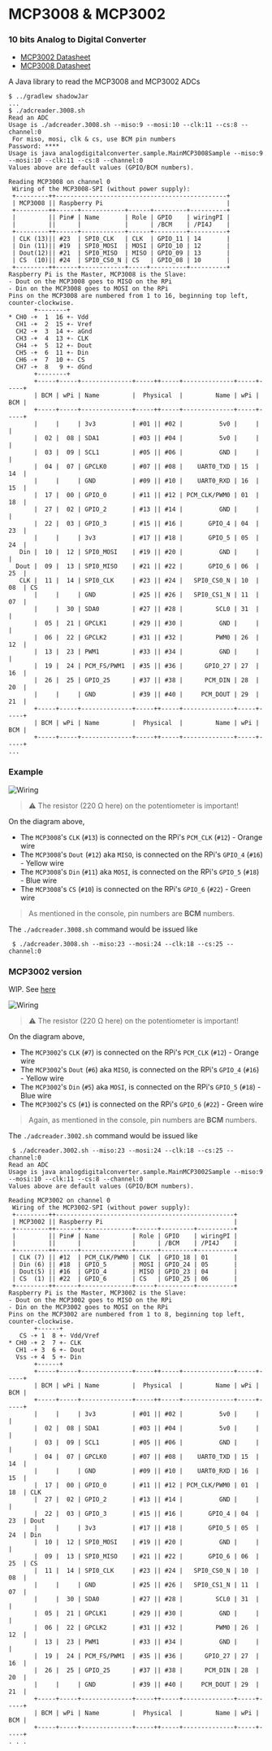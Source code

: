 # MCP3008 & MCP3002
### 10 bits Analog to Digital Converter

- [MCP3002 Datasheet](http://ww1.microchip.com/downloads/en/DeviceDoc/21294C.pdf)
- [MCP3008 Datasheet](https://cdn-shop.adafruit.com/datasheets/MCP3008.pdf)

A Java library to read the MCP3008 and MCP3002 ADCs

```
$ ../gradlew shadowJar
...
$ ./adcreader.3008.sh
Read an ADC
Usage is ./adcreader.3008.sh --miso:9 --mosi:10 --clk:11 --cs:8 --channel:0
 For miso, mosi, clk & cs, use BCM pin numbers
Password: ****
Usage is java analogdigitalconverter.sample.MainMCP3008Sample --miso:9 --mosi:10 --clk:11 --cs:8 --channel:0
Values above are default values (GPIO/BCM numbers).

Reading MCP3008 on channel 0
 Wiring of the MCP3008-SPI (without power supply):
 +---------++-----------------------------------------------+
 | MCP3008 || Raspberry Pi                                  |
 +---------++------+------------+------+---------+----------+
 |         || Pin# | Name       | Role | GPIO    | wiringPI |
 |         ||      |            |      | /BCM    | /PI4J    |
 +---------++------+------------+------+---------+----------+
 | CLK (13)|| #23  | SPI0_CLK   | CLK  | GPIO_11 | 14       |
 | Din (11)|| #19  | SPI0_MOSI  | MOSI | GPIO_10 | 12       |
 | Dout(12)|| #21  | SPI0_MISO  | MISO | GPIO_09 | 13       |
 | CS  (10)|| #24  | SPI0_CS0_N | CS   | GPIO_08 | 10       |
 +---------++------+------------+-----+----------+----------+
Raspberry Pi is the Master, MCP3008 is the Slave:
- Dout on the MCP3008 goes to MISO on the RPi
- Din on the MCP3008 goes to MOSI on the RPi
Pins on the MCP3008 are numbered from 1 to 16, beginning top left, counter-clockwise.
       +--------+
* CH0 -+  1  16 +- Vdd
  CH1 -+  2  15 +- Vref
  CH2 -+  3  14 +- aGnd
  CH3 -+  4  13 +- CLK
  CH4 -+  5  12 +- Dout
  CH5 -+  6  11 +- Din
  CH6 -+  7  10 +- CS
  CH7 -+  8   9 +- dGnd
       +--------+
       +-----+-----+--------------+-----++-----+--------------+-----+-----+
       | BCM | wPi | Name         |  Physical  |         Name | wPi | BCM |
       +-----+-----+--------------+-----++-----+--------------+-----+-----+
       |     |     | 3v3          | #01 || #02 |          5v0 |     |     |
       |  02 |  08 | SDA1         | #03 || #04 |          5v0 |     |     |
       |  03 |  09 | SCL1         | #05 || #06 |          GND |     |     |
       |  04 |  07 | GPCLK0       | #07 || #08 |    UART0_TXD | 15  | 14  |
       |     |     | GND          | #09 || #10 |    UART0_RXD | 16  | 15  |
       |  17 |  00 | GPIO_0       | #11 || #12 | PCM_CLK/PWM0 | 01  | 18  |
       |  27 |  02 | GPIO_2       | #13 || #14 |          GND |     |     |
       |  22 |  03 | GPIO_3       | #15 || #16 |       GPIO_4 | 04  | 23  |
       |     |     | 3v3          | #17 || #18 |       GPIO_5 | 05  | 24  |
   Din |  10 |  12 | SPI0_MOSI    | #19 || #20 |          GND |     |     |
  Dout |  09 |  13 | SPI0_MISO    | #21 || #22 |       GPIO_6 | 06  | 25  |
   CLK |  11 |  14 | SPI0_CLK     | #23 || #24 |   SPI0_CS0_N | 10  | 08  | CS
       |     |     | GND          | #25 || #26 |   SPI0_CS1_N | 11  | 07  |
       |     |  30 | SDA0         | #27 || #28 |         SCL0 | 31  |     |
       |  05 |  21 | GPCLK1       | #29 || #30 |          GND |     |     |
       |  06 |  22 | GPCLK2       | #31 || #32 |         PWM0 | 26  | 12  |
       |  13 |  23 | PWM1         | #33 || #34 |          GND |     |     |
       |  19 |  24 | PCM_FS/PWM1  | #35 || #36 |      GPIO_27 | 27  | 16  |
       |  26 |  25 | GPIO_25      | #37 || #38 |      PCM_DIN | 28  | 20  |
       |     |     | GND          | #39 || #40 |     PCM_DOUT | 29  | 21  |
       +-----+-----+--------------+-----++-----+--------------+-----+-----+
       | BCM | wPi | Name         |  Physical  |         Name | wPi | BCM |
       +-----+-----+--------------+-----++-----+--------------+-----+-----+
...
```

### Example
![Wiring](./RPi-MCP3008-Pot_bb.png)

> ⚠️ The resistor (220 &Omega; here) on the potentiometer is important! 

On the diagram above,
- The `MCP3008`'s `CLK` (`#13`) is connected on the RPi's `PCM_CLK` (`#12`) - Orange wire
- The `MCP3008`'s `Dout` (`#12`) aka `MISO`, is connected on the RPi's `GPIO_4` (`#16`) - Yellow wire
- The `MCP3008`'s `Din` (`#11`) aka `MOSI`, is connected on the RPi's `GPIO_5` (`#18`) - Blue wire
- The `MCP3008`'s `CS` (`#10`) is connected on the RPi's `GPIO_6` (`#22`) - Green wire

> As mentioned in the console, pin numbers are **BCM** numbers.

The `./adcreader.3008.sh` command would be issued like
```
 $ ./adcreader.3008.sh --miso:23 --mosi:24 --clk:18 --cs:25 --channel:0
```

### MCP3002 version

WIP. See [here](https://learn.sparkfun.com/tutorials/python-programming-tutorial-getting-started-with-the-raspberry-pi/experiment-3-spi-and-analog-input)

![Wiring](./RPi-MCP3002-Pot_bb.png)

> ⚠️ The resistor (220 &Omega; here) on the potentiometer is important! 

On the diagram above,
- The `MCP3002`'s `CLK` (`#7`) is connected on the RPi's `PCM_CLK` (`#12`) - Orange wire
- The `MCP3002`'s `Dout` (`#6`) aka `MISO`, is connected on the RPi's `GPIO_4` (`#16`) - Yellow wire
- The `MCP3002`'s `Din` (`#5`) aka `MOSI`, is connected on the RPi's `GPIO_5` (`#18`) - Blue wire
- The `MCP3002`'s `CS` (`#1`) is connected on the RPi's `GPIO_6` (`#22`) - Green wire

> Again, as mentioned in the console, pin numbers are **BCM** numbers.

The `./adcreader.3002.sh` command would be issued like
```
 $ ./adcreader.3002.sh --miso:23 --mosi:24 --clk:18 --cs:25 --channel:0
Read an ADC
Usage is java analogdigitalconverter.sample.MainMCP3002Sample --miso:9 --mosi:10 --clk:11 --cs:8 --channel:0
Values above are default values (GPIO/BCM numbers).

Reading MCP3002 on channel 0
 Wiring of the MCP3002-SPI (without power supply):
 +---------++-------------------------------------------------+
 | MCP3002 || Raspberry Pi                                    |
 +---------++------+--------------+------+---------+----------+
 |         || Pin# | Name         | Role | GPIO    | wiringPI |
 |         ||      |              |      | /BCM    | /PI4J    |
 +---------++------+--------------+------+---------+----------+
 | CLK (7) || #12  | PCM_CLK/PWM0 | CLK  | GPIO_18 | 01       |
 | Din (6) || #18  | GPIO_5       | MOSI | GPIO_24 | 05       |
 | Dout(5) || #16  | GPIO_4       | MISO | GPIO_23 | 04       |
 | CS  (1) || #22  | GPIO_6       | CS   | GPIO_25 | 06       |
 +---------++------+--------------+-----+----------+----------+
Raspberry Pi is the Master, MCP3002 is the Slave:
- Dout on the MCP3002 goes to MISO on the RPi
- Din on the MCP3002 goes to MOSI on the RPi
Pins on the MCP3002 are numbered from 1 to 8, beginning top left, counter-clockwise.
       +------+ 
   CS -+ 1  8 +- Vdd/Vref 
* CH0 -+ 2  7 +- CLK 
  CH1 -+ 3  6 +- Dout 
  Vss -+ 4  5 +- Din 
       +------+ 
       +-----+-----+--------------+-----++-----+--------------+-----+-----+
       | BCM | wPi | Name         |  Physical  |         Name | wPi | BCM |
       +-----+-----+--------------+-----++-----+--------------+-----+-----+
       |     |     | 3v3          | #01 || #02 |          5v0 |     |     |       
       |  02 |  08 | SDA1         | #03 || #04 |          5v0 |     |     |       
       |  03 |  09 | SCL1         | #05 || #06 |          GND |     |     |       
       |  04 |  07 | GPCLK0       | #07 || #08 |    UART0_TXD | 15  | 14  |       
       |     |     | GND          | #09 || #10 |    UART0_RXD | 16  | 15  |       
       |  17 |  00 | GPIO_0       | #11 || #12 | PCM_CLK/PWM0 | 01  | 18  | CLK   
       |  27 |  02 | GPIO_2       | #13 || #14 |          GND |     |     |       
       |  22 |  03 | GPIO_3       | #15 || #16 |       GPIO_4 | 04  | 23  | Dout  
       |     |     | 3v3          | #17 || #18 |       GPIO_5 | 05  | 24  | Din   
       |  10 |  12 | SPI0_MOSI    | #19 || #20 |          GND |     |     |       
       |  09 |  13 | SPI0_MISO    | #21 || #22 |       GPIO_6 | 06  | 25  | CS    
       |  11 |  14 | SPI0_CLK     | #23 || #24 |   SPI0_CS0_N | 10  | 08  |       
       |     |     | GND          | #25 || #26 |   SPI0_CS1_N | 11  | 07  |       
       |     |  30 | SDA0         | #27 || #28 |         SCL0 | 31  |     |       
       |  05 |  21 | GPCLK1       | #29 || #30 |          GND |     |     |       
       |  06 |  22 | GPCLK2       | #31 || #32 |         PWM0 | 26  | 12  |       
       |  13 |  23 | PWM1         | #33 || #34 |          GND |     |     |       
       |  19 |  24 | PCM_FS/PWM1  | #35 || #36 |      GPIO_27 | 27  | 16  |       
       |  26 |  25 | GPIO_25      | #37 || #38 |      PCM_DIN | 28  | 20  |       
       |     |     | GND          | #39 || #40 |     PCM_DOUT | 29  | 21  |       
       +-----+-----+--------------+-----++-----+--------------+-----+-----+
       | BCM | wPi | Name         |  Physical  |         Name | wPi | BCM |
       +-----+-----+--------------+-----++-----+--------------+-----+-----+
. . .
```


